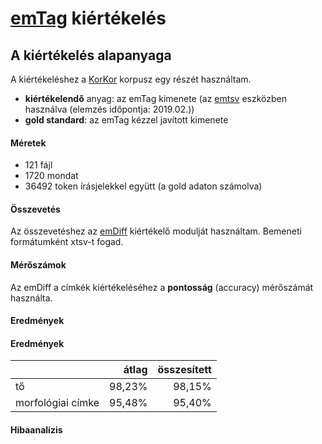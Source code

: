 # [emTag](https://github.com/ppke-nlpg/purepos) kiértékelés

## A kiértékelés alapanyaga
A kiértékeléshez a [KorKor](https://github.com/vadno/korkor_pilot) korpusz egy részét használtam.

* __kiértékelendő__ anyag: az emTag kimenete (az [emtsv](https://github.com/dlt-rilmta/emtsv) eszközben használva (elemzés időpontja: 2019.02.))
* __gold standard__: az emTag kézzel javított kimenete

#### Méretek
* 121 fájl
* 1720 mondat
* 36492 token írásjelekkel együtt (a gold adaton számolva)

#### Összevetés
Az összevetéshez az [emDiff](https://github.com/vadno/emdiff) kiértékelő modulját használtam.
Bemeneti formátumként xtsv-t fogad.

#### Mérőszámok
Az emDiff a címkék kiértékeléséhez a __pontosság__ (accuracy) mérőszámát használta.

#### Eredmények

#### Eredmények
|                   | átlag   | összesített |
| ----------------- |--------:| -----------:|
| tő                | 98,23%  | 98,15%      |
| morfológiai címke | 95,48%  | 95,40%      |


#### Hibaanalízis
